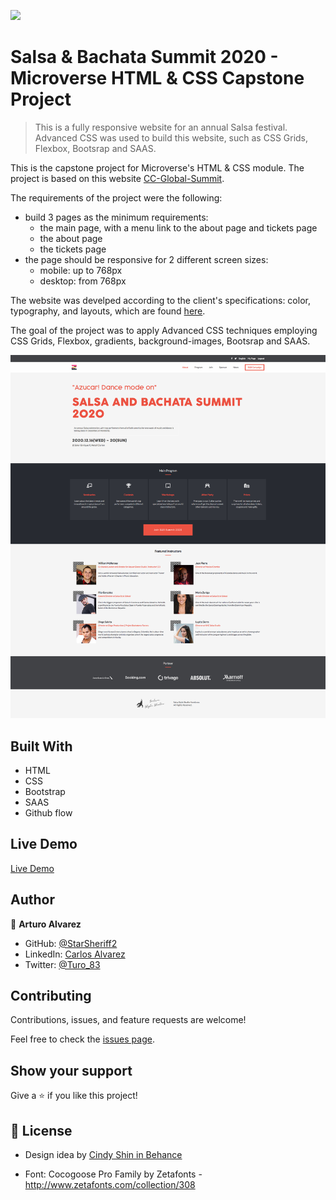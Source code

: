 ![](https://img.shields.io/badge/Microverse-blueviolet)

# Salsa & Bachata Summit 2020 - Microverse HTML & CSS Capstone Project

> This is a fully responsive website for an annual Salsa festival. Advanced CSS was used to build this website, such as CSS Grids, Flexbox, Bootsrap and SAAS.

This is the capstone project for Microverse's HTML & CSS module. The project is based on this website [CC-Global-Summit](https://www.behance.net/gallery/29845175/CC-Global-Summit-2015). 

The requirements of the project were the following:

-  build 3 pages as the minimum requirements:
    - the main page, with a menu link to the about page and tickets page
    - the about page
    - the tickets page
- the page should be responsive for 2 different screen sizes:
    - mobile: up to 768px
    - desktop: from 768px

The website was develped according to the client's specifications: color, typography, and layouts, which are found [here](https://www.behance.net/gallery/29845175/CC-Global-Summit-2015).

The goal of the project was to apply Advanced CSS techniques employing CSS Grids, Flexbox, gradients, background-images, Bootsrap and SAAS.


![screenshot](./assets/README/Salsa_and_Bachata_Summit_Website_Screenshot.png)

## Built With

- HTML
- CSS
- Bootstrap
- SAAS
- Github flow

## Live Demo

[Live Demo](https://starsheriff2.github.io/HTML-CSS-Capstone-Project/)

## Author

👤 **Arturo Alvarez**

- GitHub: [@StarSheriff2](https://github.com/StarSheriff2)
- LinkedIn: [Carlos Alvarez](https://www.linkedin.com/in/carlosalvarezveroy/)
- Twitter: [@Turo_83](https://twitter.com/Turo_83)

## Contributing

Contributions, issues, and feature requests are welcome!

Feel free to check the [issues page](https://github.com/StarSheriff2/HTML-CSS-Capstone-Project/issues).

## Show your support

Give a ⭐️ if you like this project!

## 📝 License

- Design idea by [Cindy Shin in Behance](https://www.behance.net/adagio07)

- Font: Cocogoose Pro Family by Zetafonts -http://www.zetafonts.com/collection/308
